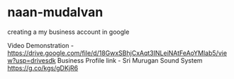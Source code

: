 # naan-mudalvan
creating a my business account in google


Video Demonstration - https://drive.google.com/file/d/18GwxSBhjCxAqt3INLeiNAtFeAoYMlab5/view?usp=drivesdk
                 Business Profile link - Sri Murugan Sound System 
                        https://g.co/kgs/gDKjR6
